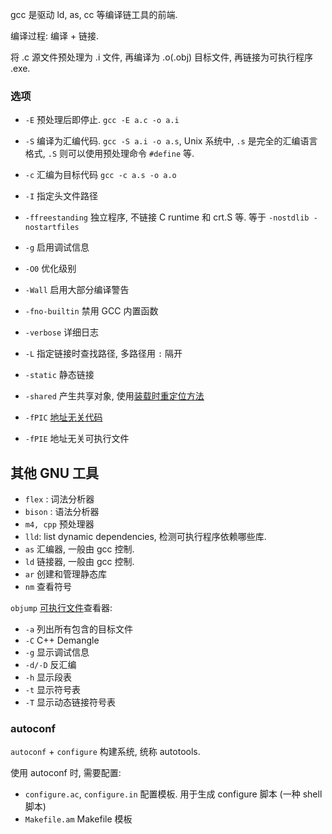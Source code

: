 gcc 是驱动 ld, as, cc 等编译链工具的前端. 

编译过程: 编译 + 链接. 

将 .c 源文件预处理为 .i 文件, 再编译为 .o(.obj) 目标文件, 再链接为可执行程序 .exe.

### 选项

- `-E` 预处理后即停止. `gcc -E a.c -o a.i`
- `-S` 编译为汇编代码. `gcc -S a.i -o a.s`, Unix 系统中, `.s` 是完全的汇编语言格式, `.S` 则可以使用预处理命令 `#define` 等.
- `-c` 汇编为目标代码 `gcc -c a.s -o a.o`

- `-I` 指定头文件路径
- `-ffreestanding` 独立程序, 不链接 C runtime 和 crt.S 等. 等于 `-nostdlib -nostartfiles`
- `-g` 启用调试信息
- `-O0` 优化级别
- `-Wall` 启用大部分编译警告
- `-fno-builtin` 禁用 GCC 内置函数 
- `-verbose` 详细日志

- `-L` 指定链接时查找路径, 多路径用 `:` 隔开
- `-static` 静态链接

- `-shared` 产生共享对象, 使用[装载时重定位方法](../链接过程/动态链接.md)
- `-fPIC` [地址无关代码](../链接过程/动态链接.md)
- `-fPIE` 地址无关可执行文件

## 其他 GNU 工具

- `flex` : 词法分析器
- `bison` : 语法分析器
- `m4, cpp` 预处理器
- `lld`: list dynamic dependencies, 检测可执行程序依赖哪些库.
- `as` 汇编器, 一般由 gcc 控制.
- `ld` 链接器, 一般由 gcc 控制.
- `ar` 创建和管理静态库
- `nm` 查看符号

`objump` [可执行文件](../链接过程/Unix-ELF.md)查看器:
- `-a` 列出所有包含的目标文件
- `-C` C++ Demangle 
- `-g` 显示调试信息 
- `-d/-D` 反汇编
- `-h` 显示段表
- `-t` 显示符号表
- `-T` 显示动态链接符号表

### autoconf

`autoconf` + `configure` 构建系统, 统称 autotools.

使用 autoconf 时, 需要配置: 
- `configure.ac`, `configure.in` 配置模板. 用于生成 configure 脚本 (一种 shell 脚本)
- `Makefile.am` Makefile 模板
